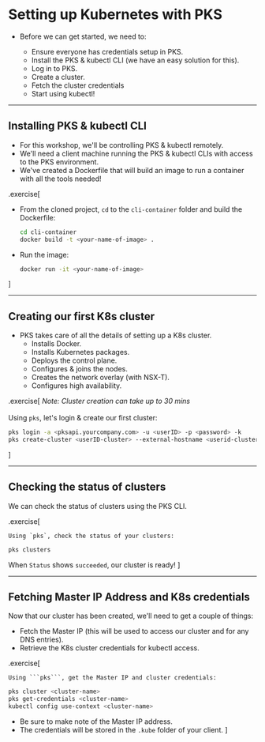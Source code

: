 # Setting up Kubernetes with PKS

- Before we can get started, we need to:

    - Ensure everyone has credentials setup in PKS.
    - Install the PKS & kubectl CLI (we have an easy solution for this).
    - Log in to PKS.
    - Create a cluster.
    - Fetch the cluster credentials
    - Start using kubectl!

---

<!-- ##VERSION## -->
## Installing PKS & kubectl CLI

- For this workshop, we'll be controlling PKS & kubectl remotely.
- We'll need a client machine running the PKS & kubectl CLIs with access to the PKS environment.
- We've created a Dockerfile that will build an image to run a container with all the tools needed!

.exercise[

- From the cloned project, `cd` to the `cli-container` folder and build the Dockerfile:
  ```bash
  cd cli-container
  docker build -t <your-name-of-image> .
  ```

- Run the image:
  ```bash
  docker run -it <your-name-of-image>

  ```
]

---

## Creating our first K8s cluster

- PKS takes care of all the details of setting up a K8s cluster.
    - Installs Docker.
    - Installs Kubernetes packages.
    - Deploys the control plane.
    - Configures & joins the nodes.
    - Creates the network overlay (with NSX-T).
    - Configures high availability.

.exercise[
    *Note: Cluster creation can take up to 30 mins*<br><br>
    Using ```pks```, let's login & create our first cluster:
  ```bash
  pks login -a <pksapi.yourcompany.com> -u <userID> -p <password> -k
  pks create-cluster <userID-cluster> --external-hostname <userid-cluster>.yourcompany.com --plan <plan-name> --num-nodes 1
  ```
]

---

## Checking the status of clusters

We can check the status of clusters using the PKS CLI.

.exercise[

    Using `pks`, check the status of your clusters:
  ```bash
  pks clusters
  ```
  When `Status` shows `succeeded`, our cluster is ready! 
]

---

## Fetching Master IP Address and K8s credentials

Now that our cluster has been created, we'll need to get a couple of things:

*   Fetch the Master IP (this will be used to access our cluster and for any DNS entries).
*   Retrieve the K8s cluster credentials for kubectl access.

.exercise[

    Using ```pks```, get the Master IP and cluster credentials:
  ```bash
  pks cluster <cluster-name>
  pks get-credentials <cluster-name>
  kubectl config use-context <cluster-name>
  ```
  - Be sure to make note of the Master IP address.
  - The credentials will be stored in the ```.kube``` folder of your client.
]